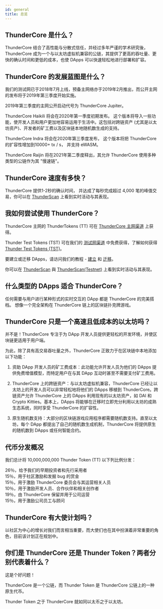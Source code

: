 ```yaml
---
id: general
title: 总览
---
```


## ThunderCore 是什么？
ThunderCore 结合了高性能与分散式信任，并经过多年严谨的学术研究後，ThunderCore 成为一个与以太坊虚拟机兼容的公链，其提供了更高的吞吐量、更快的确认时间和更低的成本，也使 DApps 可以快速轻松地进行部署和扩容。

## ThunderCore 的发展蓝图是什么？ 
我们的测试网已于2018年7月上线，预备主网络亦于2019年2月推出，而公开主网的发布将于2019年第三季度开始实施。

2019年第三季度的主网公开启动代号为 ThunderCore Jupiter。

ThunderCore Haikili 将会在2020年第一季度初期发布。 这个版本将导入一些功能，使开发人员和用户更加地容易运用于生活中。这包括对跨链资产 (尤其是以太坊资产)、开发者的矿工费以及区块链本地随机数生成的支持。

ThunderCore Indra 将会在2020年第三季度发布， 这个版本将把 ThunderCore 的扩容性增加到10000+ tx / s， 并支持 eWASM。

ThunderCore Raijin 将在2021年第二季度释出，其允许 ThunderCore 使用多种类型的公链作为其 "慢速链"。

## ThunderCore 速度有多快？ 
ThunderCore 提供1-2秒的确认时间， 并达成了每秒完成超过 4,000 笔的峰值交易，你可以在 [ThunderScan](https://scan.thundercore.com) 上看到实时活动与其表现。

## 我如何尝试使用 ThunderCore？
ThunderCore 主网的 ThunderTokens (TT) 可在 [ThunderCore 主网渠道](https://faucet.thundercore.com) 上获得。

Thunder Test Tokens (TST) 可在我们的 [测试网渠道](https://faucet-testnet.thundercore.com/) 中免费获得，了解如何获得 [Thunder Test Tokens (TST)](get-tokens.md)。

要建立或迁移 DApps，请访问我们的教程 - [建立](deploy-your-own-game.md) 和 [迁移](migrate-to-thunder.md)。

你可以在 [ThunderScan](https://scan.thundercore.com) 與 [ThunderScan(Testnet)](https://scan-testnet.thundercore.com) 上看到实时活动与其表现。

## 什么类型的 DApps 适合 ThunderCore？
任何需要与用户进行某种形式的实时交互的 DApp 都是 ThunderCore 的完美搭档。 想像一个完全架构在 ThunderCore 链上的区块链扑克牌游戏。

## ThunderCore 只是一个高速且低成本的以太坊吗？
并不是！ThunderCore 专注于为 DApp 开发人员提供更轻松的开发环境，并使区块链更适用于用户端。

为此，除了具有高交易吞吐量之外，ThunderCore 正致力于在区块链中本地添加以下功能：

1) 资助 DApp 开发人员的矿工费成本：此功能允许开发人员为他们的 DApps 提供免费增值模型，而特定用户在与其 DApp 互动时甚至不需要支付矿工费用。

2) ThunderCore 上的跨链资产：与以太坊虚拟机兼容，ThunderCore 已经让以太坊上的开发人员可以非常轻松地将他们的 DApps 移植到 ThunderCore。跨链资产允许 ThunderCore 上的 DApps 利用现有的以太坊资产，如 DAI 和 Crypto Kitties。基本上，DApps 将能够在迁移时立即充分利用以太坊的成熟生态系统，同时享受 ThunderCore 的扩容性。

3) 原生随机数支持：大部分的区块链游戏应用程序都需要随机数支持。直至以太坊，每个 DApp 都提出了自己的随机数生成机制，ThunderCore 将提供原生的随机数到 DApps 或任何智能合约。

## 代币分发概况
我们总计将 10,000,000,000 Thunder Token (TT) 以下列比例分发：

26％，给予我们的早期投资者和先行采用者<br>
15％，用于社区激励和发掘 bug 的赏金<br>
15％，用于激励 ThunderCore 委员会与其运营相关人员<br>
10％，用于激励开发人员、合作伙伴和相关创作者<br>
19％，由 ThunderCore 保留并用于公司运营<br>
15％，用于激励公司员工与顾问<br>

## ThunderCore 有大使计划吗？
以社区为中心的增长对我们而言相当重要，而大使们也在其中扮演着非常重要的角色，目前该计划正在规划中。


## 你们是 ThunderCore 还是 Thunder Token？两者分别代表着什么？
这是个好问题！

ThunderCore 是一个公链，而 Thunder Token 是 ThunderCore 公链上的一种原生代币。

Thunder Token 之于 ThunderCore 就如同以太币之于以太坊。
